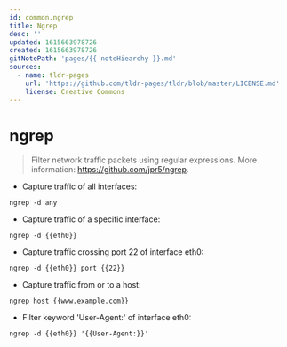 ```yaml
---
id: common.ngrep
title: Ngrep
desc: ''
updated: 1615663978726
created: 1615663978726
gitNotePath: 'pages/{{ noteHiearchy }}.md'
sources:
  - name: tldr-pages
    url: 'https://github.com/tldr-pages/tldr/blob/master/LICENSE.md'
    license: Creative Commons
---
```

# ngrep

> Filter network traffic packets using regular expressions.
> More information: <https://github.com/jpr5/ngrep>.

- Capture traffic of all interfaces:

`ngrep -d any`

- Capture traffic of a specific interface:

`ngrep -d {{eth0}}`

- Capture traffic crossing port 22 of interface eth0:

`ngrep -d {{eth0}} port {{22}}`

- Capture traffic from or to a host:

`ngrep host {{www.example.com}}`

- Filter keyword 'User-Agent:' of interface eth0:

`ngrep -d {{eth0}} '{{User-Agent:}}'`

